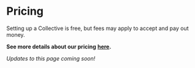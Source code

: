# Pricing

Setting up a Collective is free, but fees may apply to accept and pay out money.

**See more details about our pricing** [**here**](https://opencollective.com/pricing)**.** 

_Updates to this page coming soon!_

